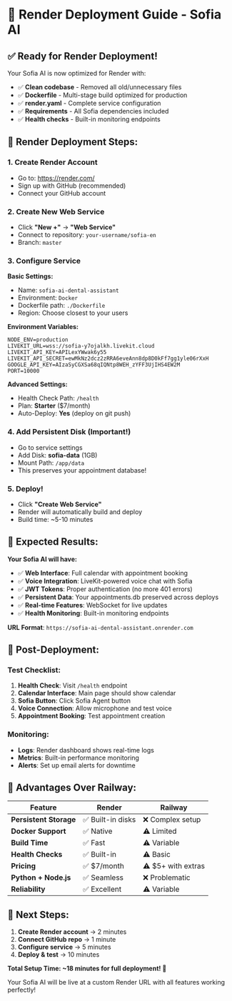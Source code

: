 # 🚀 Render Deployment Guide - Sofia AI

## ✅ Ready for Render Deployment!

Your Sofia AI is now optimized for Render with:
- ✅ **Clean codebase** - Removed all old/unnecessary files
- ✅ **Dockerfile** - Multi-stage build optimized for production
- ✅ **render.yaml** - Complete service configuration
- ✅ **Requirements** - All Sofia dependencies included
- ✅ **Health checks** - Built-in monitoring endpoints

## 🎯 Render Deployment Steps:

### 1. Create Render Account
- Go to: https://render.com/
- Sign up with GitHub (recommended)
- Connect your GitHub account

### 2. Create New Web Service
- Click **"New +"** → **"Web Service"**
- Connect to repository: `your-username/sofia-en`
- Branch: `master`

### 3. Configure Service
**Basic Settings:**
- Name: `sofia-ai-dental-assistant`
- Environment: `Docker`
- Dockerfile path: `./Dockerfile`
- Region: Choose closest to your users

**Environment Variables:**
```
NODE_ENV=production
LIVEKIT_URL=wss://sofia-y7ojalkh.livekit.cloud
LIVEKIT_API_KEY=APILexYWwak6y55
LIVEKIT_API_SECRET=ewMkNz2dcz2zRRA6eveAnn8dp8D0kFf7gg1yle06rXxH
GOOGLE_API_KEY=AIzaSyCGXSa68qIQNtp8WEH_zYFF3UjIHS4EW2M
PORT=10000
```

**Advanced Settings:**
- Health Check Path: `/health`
- Plan: **Starter** ($7/month)
- Auto-Deploy: **Yes** (deploy on git push)

### 4. Add Persistent Disk (Important!)
- Go to service settings
- Add Disk: **sofia-data** (1GB)
- Mount Path: `/app/data`
- This preserves your appointment database!

### 5. Deploy!
- Click **"Create Web Service"**
- Render will automatically build and deploy
- Build time: ~5-10 minutes

## 🎯 Expected Results:

**Your Sofia AI will have:**
- ✅ **Web Interface**: Full calendar with appointment booking
- ✅ **Voice Integration**: LiveKit-powered voice chat with Sofia
- ✅ **JWT Tokens**: Proper authentication (no more 401 errors)
- ✅ **Persistent Data**: Your appointments.db preserved across deploys
- ✅ **Real-time Features**: WebSocket for live updates
- ✅ **Health Monitoring**: Built-in monitoring endpoints

**URL Format**: `https://sofia-ai-dental-assistant.onrender.com`

## 🔧 Post-Deployment:

### Test Checklist:
1. **Health Check**: Visit `/health` endpoint
2. **Calendar Interface**: Main page should show calendar
3. **Sofia Button**: Click Sofia Agent button
4. **Voice Connection**: Allow microphone and test voice
5. **Appointment Booking**: Test appointment creation

### Monitoring:
- **Logs**: Render dashboard shows real-time logs
- **Metrics**: Built-in performance monitoring
- **Alerts**: Set up email alerts for downtime

## 🎯 Advantages Over Railway:

| Feature | Render | Railway |
|---------|--------|---------|
| **Persistent Storage** | ✅ Built-in disks | ❌ Complex setup |
| **Docker Support** | ✅ Native | ⚠️ Limited |
| **Build Time** | ✅ Fast | ⚠️ Variable |
| **Health Checks** | ✅ Built-in | ⚠️ Basic |
| **Pricing** | ✅ $7/month | ⚠️ $5+ with extras |
| **Python + Node.js** | ✅ Seamless | ❌ Problematic |
| **Reliability** | ✅ Excellent | ⚠️ Variable |

## 🚀 Next Steps:

1. **Create Render account** → 2 minutes
2. **Connect GitHub repo** → 1 minute
3. **Configure service** → 5 minutes
4. **Deploy & test** → 10 minutes

**Total Setup Time: ~18 minutes for full deployment! 🎉**

Your Sofia AI will be live at a custom Render URL with all features working perfectly!